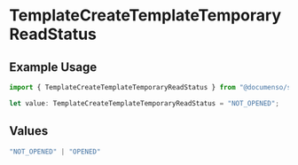 # TemplateCreateTemplateTemporaryReadStatus

## Example Usage

```typescript
import { TemplateCreateTemplateTemporaryReadStatus } from "@documenso/sdk-typescript/models/operations";

let value: TemplateCreateTemplateTemporaryReadStatus = "NOT_OPENED";
```

## Values

```typescript
"NOT_OPENED" | "OPENED"
```